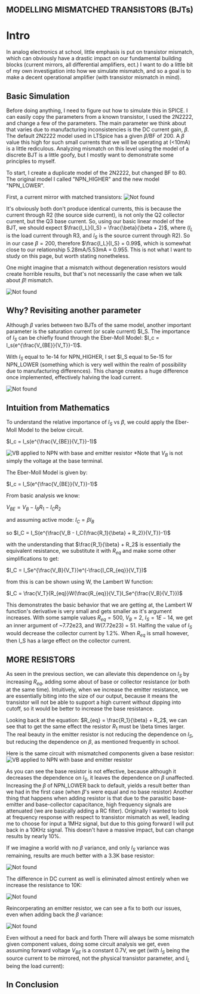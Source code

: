 ## MODELLING MISMATCHED TRANSISTORS (BJTs)

# Intro
In analog electronics at school, little emphasis is put on transistor mismatch, which can obviously have a drastic impact on our fundamental building blocks (current mirrors, all differential amplifiers, ect.)  I want to do a little bit of my own investigation into how we simulate mismatch, and so a goal is to make a decent operational amplifier (with transistor mismatch in mind).

## Basic Simulation
Before doing anything, I need to figure out how to simulate this in SPICE.  I can easily copy the parameters from a known transistor, I used the 2N2222, and change a few of the parameters.  The main parameter we think about that varies due to manufacturing inconsistencies is the DC current gain, $\beta$.  The default 2N2222 model used in LTSpice has a given $\beta$/BF of 200.  A $\beta$ value this high for such small currents that we will be operating at (<10mA) is a little rediculous.  Analyzing mismatch on this level using the model of a discrete BJT is a little goofy, but I mostly want to demonstrate some principles to myself.

To start, I create a duplicate model of the 2N2222, but changed BF to 80.  The original model I called "NPN_HIGHER" and the new model "NPN_LOWER".  

First, a current mirror with matched transistors:
![Not found](images/current_mirror_matched_no_degeneration.png "")

It's obviously both don't produce identical currents, this is because the current through R2 (the source side current), is not only the Q2 collector current, but the Q3 base current.  So, using our basic linear model of the BJT, we should expect $\frac{I_L}{I_S} = \frac{\beta}{\beta + 2}$, where ($I_L$ is the load current through R3, and $I_S$ is the source current through R2).  So in our case $\beta = 200$, therefore $\frac{I_L}{I_S} = 0.99$, which is somewhat close to our relationship 5.28mA/5.53mA = 0.955.  This is not what I want to study on this page, but worth stating nonetheless.

One might imagine that a mismatch without degeneration resistors would create horrible results, but that's not necessarily the case when we talk about $\beta$! mismatch.

![Not found](images/simple_mismatch.png "")


## Why? Revisiting another parameter
Although $\beta$ varies between two BJTs of the same model, another important parameter is the saturation current (or scale current) $I_S.
The importance of $I_S$ can be chiefly found through the Eber-Moll Model:
$I_c = I_s(e^{\frac{V_{BE}}{V_T}}-1)$.

With $I_S$ equal to 1e-14 for NPN_HIGHER, I set $I_S equal to 5e-15 for NPN_LOWER (something which is very well within the realm of possibility due to manufacturing differences).  This change creates a huge difference once implemented, effectively halving the load current.

![Not found](images/mismatch_with_is.png "")

## Intuition from Mathematics
To understand the relative importance of $I_S$ vs $\beta$, we could apply the Eber-Moll Model to the below circuit.

$I_c = I_s(e^{\frac{V_{BE}}{V_T}}-1)$

![VB applied to NPN with base and emitter resistor](images/basic.png)
*Note that $V_B$ is not simply the voltage at the base terminal.

The Eber-Moll Model is given by:

$I_c = I_S(e^{\frac{V_{BE}}{V_T}}-1)$

From basic analysis we know:

$V_{BE} = V_B - I_BR_1 - I_CR_2$

and assuming active mode: $I_C = \beta I_{B}$

so $I_C = I_S(e^{\frac{V_B - I_C(\frac{R_1}{\beta} + R_2)}{V_T}}-1)$

with the understanding that $\frac{R_1}{\beta} + R_2$ is essentially the equivalent resistance, we substitute it with $R_{eq}$ and make some other simplifications to get:

$I_C = I_Se^{\frac{V_B}{V_T}}e^(-\frac{I_CR_{eq}}{V_T})$

from this is can be shown using W, the Lambert W function:

$I_C = \frac{V_T}{R_{eq}}W(\frac{R_{eq}}{V_T}I_Se^{\frac{V_B}{V_T}})$

This demonstrates the basic behavior that we are getting at, the Lambert W function's derivative is very small and gets smaller as it's argument increases. With some sample values $R_{eq} = 500$, $V_B = 2$, $I_S = 1E-14$, we get an inner argument of ~7.72e23, and W(7.72e23) = 51.  Halfing the value of $I_S$ would decrease the collector current by 1.2%. When $R_{eq}$ is small however, then I_S has a large effect on the collector current.

## MORE RESISTORS
As seen in the previous section, we can alleviate this dependence on $I_S$ by increasing $R_{eq}$, adding some about of base or collector resistance (or both at the same time).  Intuitively, when we increase the emitter resistance, we are essentially biting into the size of our output, because it means the transistor will not be able to support a high current without dipping into cutoff, so it would be better to increase the base resistance.

Looking back at the equation: 
$R_{eq} = \frac{R_1}{\beta} + R_2$, we can see that to get the same effect the resistor $R_1$ must be \beta times larger.  The real beauty in the emitter resistor is not reducing the dependence on $I_S$, but reducing the dependence on $\beta$, as mentioned frequently in school.

Here is the same circuit with mismatched components given a base resistor:
![VB applied to NPN with base and emitter resistor](images/only_base_mismatch_beta.png)

As you can see the base resistor is not effective, because although it decreases the dependence on $I_S$, it leaves the dependence on $\beta$ unaffected.  Increasing the $\beta$ of NPN_LOWER back to default, yields a result better than we had in the first case (when $\beta$'s were equal and no base resistor)  Another thing that happens when adding resistor is that due to the parasitic base-emitter and base-collector capacitance, high frequency signals are attenuated (we are basically adding a RC filter).  Originally I wanted to look at frequency response with respect to transistor mismatch as well, leading me to choose for input a 1MHz signal, but due to this going forward I will put back in a 10KHz signal. This doesn't have a massive impact, but can change results by nearly 10%.

If we imagine a world with no $\beta$ variance, and only $I_S$ variance was remaining, results are much better with a 3.3K base resistor:

![Not found](images/only_is_mismatch.png)

The difference in DC current as well is eliminated almost entirely when we increase the resistance to 10K:

![Not found](images/mismatch_with_is_10k.png)

Reincorperating an emitter resistor, we can see a fix to both our issues, even when adding back the $\beta$ variance:

![Not found](images/emitter_resistor_fix.png)

Even without a need for back and forth There will always be some mismatch given component values, doing some circuit analysis we get, even assuming forward voltage $V_{BE}$ is a constant 0.7V, we get (with $I_S$ being the source current to be mirrored, not the physical transistor parameter, and $I_L$ being the load current):

## In Conclusion